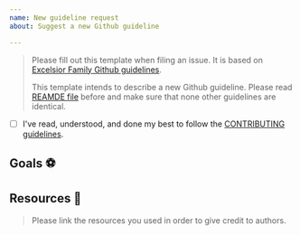 ```yaml
---
name: New guideline request
about: Suggest a new Github guideline

---
```


> Please fill out this template when filing an issue. It is based on [Excelsior Family Github guidelines](https://github.com/ExcelsiorFamily/github-guidelines).
>
> This template intends to describe a new Github guideline. Please read [REAMDE file](/README.md) before and make sure that none other guidelines are identical.

* [ ] I've read, understood, and done my best to follow the [CONTRIBUTING guidelines](/CONTRIBUTING.md).

## Goals :soccer:
<!-- List the high-level objectives of this issue. -->
<!-- Include any relevant context. -->

## Resources :link:
<!-- List all the resources you used. -->
<!-- Give credits to authors. If you did not get inspired by others, remove this section. -->
> Please link the resources you used in order to give credit to authors.
